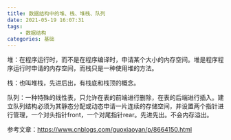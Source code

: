```yaml
---
title: 数据结构中的堆、栈、堆栈、队列
date: 2021-05-19 16:07:31
tags:
    - 数据结构
categories: 基础
---
```


堆：在程序运行时，而不是在程序编译时，申请某个大小的内存空间。堆是程序程序运行时申请的内存空间，而栈只是一种使用堆的方法。

栈：也叫堆栈，先进后出，有栈底和栈顶的概念。

队列：一种特殊的线性表，只允许在表的前端进行删除，在表的后端进行插入。建立队列结构必须为其静态分配或动态申请一片连续的存储空间，并设置两个指针进行管理，一个对头指针front，一个对尾指针rear。先进先出。不会内存溢出。

参考文章：https://www.cnblogs.com/guoxiaoyan/p/8664150.html

